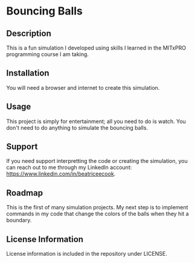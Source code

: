 # Bouncing Balls
## Description
This is a fun simulation I developed using skills I learned in the MITxPRO programming course I am taking.
## Installation
You will need a browser and internet to create this simulation. 
## Usage
This project is simply for entertainment; all you need to do is watch. You don't need to do anything to simulate the bouncing balls. 
## Support
If you need support interpretting the code or creating the simulation, you can reach out to me through my LinkedIn account: https://www.linkedin.com/in/beatriceecook. 
## Roadmap
This is the first of many simulation projects. My next step is to implement commands in my code that change the colors of the balls when they hit a boundary. 
## License Information
License information is included in the repository under LICENSE.
